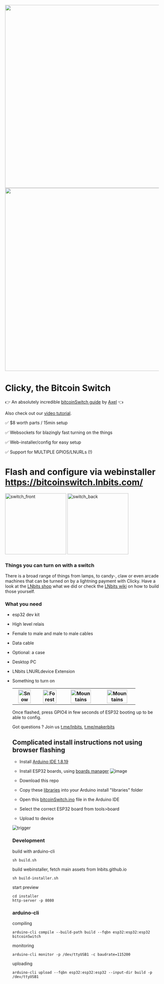 <img width="600" src="https://user-images.githubusercontent.com/33088785/166832680-600ed270-cbc9-4749-82f1-c1853b242329.png"><img width="600" src="https://user-images.githubusercontent.com/33088785/166829474-a28ca2b7-dd3e-46d4-89d3-8a10bf1d3fad.png">

# Clicky, the Bitcoin Switch

👉 An absolutely incredible <a href="https://ereignishorizont.xyz/bitcoinswitch/en/">bitcoinSwitch guide</a> by [Axel](https://github.com/AxelHamburch/) 👈

Also check out our <a href="https://twitter.com/arcbtc/status/1585627498510831616">video tutorial</a>.


✅ $8 worth parts / 15min setup

✅ Websockets for blazingly fast turning on the things

✅ Web-installer/config for easy setup

✅ Support for MULTIPLE GPIOS/LNURLs (!)


# Flash and configure via webinstaller https://bitcoinswitch.lnbits.com/

<img src="https://github.com/lnbits/bitcoinswitch/assets/63317640/35936b5d-d337-4dcb-8967-5f33d087b6d7" alt="switch_front" width="200">
<img src="https://github.com/lnbits/bitcoinswitch/assets/63317640/ce702a01-a315-4a0c-a86a-c69fe6a79264" alt="switch_back" width="200">


### Things you can turn on with a switch

There is a broad range of things from lamps, to candy-, claw or even arcade machines that can be turned on by a lightning payment with Clicky. 
Have a look at the [LNbits shop](https://shop.lnbits.com/product-category/hardware/fun-things) what we did or check the [LNbits wiki](https://github.com/lnbits/lnbits/wiki/Tooling-&-Building-with-LNbits) on how to build those yourself.


### What you need
- esp32 dev kit
- High level relais
- Female to male and male to male cables
- Data cable
- Optional: a case
- Desktop PC
- LNbits LNURLdevice Extension
- Something to turn on
  

   <table>
  <tr>
    <th><img src="https://user-images.githubusercontent.com/33088785/204107016-bc9473e0-2843-4873-af71-cd934e07f444.gif" alt="Snow" style="width:80%"></th>
    <th><img src="https://user-images.githubusercontent.com/33088785/204107029-cc4ad95b-b130-4b48-9091-86d7be7d4f16.gif" alt="Forest" style="width:80%"></th>
    <th><img src="https://user-images.githubusercontent.com/33088785/204107037-870571f8-b860-4019-93d4-bbdbeaf1091f.gif" alt="Mountains" style="width:80%"></th>
    <th><img src="https://user-images.githubusercontent.com/33088785/204107044-b8a7d94f-6908-40dd-bb82-974e08f077f4.gif" alt="Mountains" style="width:80%"></th>
  </tr>
</table>

Once flashed, press GPIO4 in few seconds of ESP32 booting up to be able to config.


Got questions ? Join us <a href="https://t.me/lnbits">t.me/lnbits</a>, <a href="https://t.me/makerbits">t.me/makerbits</a>


## Complicated install instructions not using browser flashing

- Install <a href="https://www.arduino.cc/en/software">Arduino IDE 1.8.19</a>
- Install ESP32 boards, using <a href="https://docs.espressif.com/projects/arduino-esp32/en/latest/installing.html#installing-using-boards-manager">boards manager</a>
![image](https://user-images.githubusercontent.com/33088785/161862832-1269a12e-16ce-427c-9a92-df3ee573a1fb.png)

- Download this repo
- Copy these <a href="libraries">libraries</a> into your Arduino install "libraries" folder
- Open this <a href="bitcoinSwitch.ino">bitcoinSwitch.ino</a> file in the Arduino IDE
- Select the correct ESP32 board from tools>board
- Upload to device

![trigger](https://user-images.githubusercontent.com/33088785/166829947-d0194b32-19fc-4a16-83d3-dc6f9af9337c.gif)


### Development
build with arduino-cli
```console
sh build.sh
```
build webinstaller, fetch main assets from lnbits.github.io
```console
sh build-installer.sh
```
start preview
```console
cd installer
http-server -p 8080
```

### arduino-cli
compiling
```console
arduino-cli compile --build-path build --fqbn esp32:esp32:esp32 bitcoinSwitch
```
monitoring
```console
arduino-cli monitor -p /dev/ttyUSB1 -c baudrate=115200
```
uploading
```console
arduino-cli upload --fqbn esp32:esp32:esp32 --input-dir build -p /dev/ttyUSB1
```

